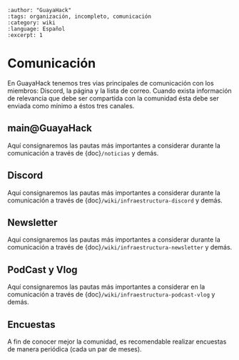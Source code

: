 ```{post} 2023-06-30
:author: "GuayaHack"
:tags: organización, incompleto, comunicación
:category: wiki
:language: Español
:excerpt: 1
```

# Comunicación

En GuayaHack tenemos tres vias principales de comunicación con los miembros: Discord, la página y la lista de correo. Cuando exista información de relevancia que debe ser compartida con la comunidad ésta debe ser enviada como mínimo a éstos tres canales.

## main@GuayaHack

Aquí consignaremos las pautas más importantes a considerar durante la comunicación a través de {doc}`/noticias` y demás.

## Discord

Aquí consignaremos las pautas más importantes a considerar durante la comunicación a través de {doc}`/wiki/infraestructura-discord` y demás.

## Newsletter

Aquí consignaremos las pautas más importantes a considerar durante la comunicación a través de {doc}`/wiki/infraestructura-newsletter` y demás.

## PodCast y Vlog

Aquí consignaremos las pautas más importantes a considerar en la comunicación a través de {doc}`/wiki/infraestructura-podcast-vlog` y demás.

## Encuestas

A fin de conocer mejor la comunidad, es recomendable realizar encuestas de manera periódica (cada un par de meses).


